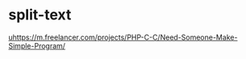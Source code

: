 # split-text

<a href="https://m.freelancer.com/projects/PHP-C-C/Need-Someone-Make-Simple-Program/">uhttps://m.freelancer.com/projects/PHP-C-C/Need-Someone-Make-Simple-Program/</a>
